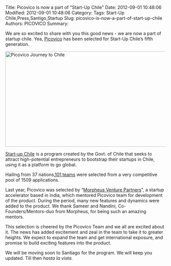 
Title: Picovico is now a part of "Start-Up Chile"
Date: 2012-09-01 10:48:06
Modified: 2012-09-01 10:48:06
Category: 
Tags: Start-Up Chile,Press,Santigo,Startup
Slug: picovico-is-now-a-part-of-start-up-chile
Authors: PICOVICO
Summary: 


We are so excited to share with you this good news - we are now a part of startup chile. Yea, <a href="http://www.picovico.com/" target="_blank">Picovico</a> has been selected for Start-Up Chile’s fifth generation.

<a href="http://www.picovico.com/blog/wp-content/uploads/2012/09/Start-Up-Chile-20121.jpg"><img class="aligncenter  wp-image-166" title="Start-Up Chile 2012" src="http://www.picovico.com/blog/wp-content/uploads/2012/09/Start-Up-Chile-20121.jpg" alt="Picovico Journey to Chile" width="510" height="300" /></a>

<a href="http://startupchile.org/" target="_blank">Start-up Chile</a> is a program created by the Govt. of Chile that seeks to attract high-potential entrepreneurs to bootstrap their startups in Chile, using it as a platform to go global.

Hailing from 37 nations,<a href="http://startupchile.org/congrats-ya´ll/" target="_blank">101 teams</a> were selected from a very competitive pool of 1509 applications.

Last year, Picovico was selected by “<a href="http://themorpheus.com/" target="_blank">Morpheus Venture Partners</a>”, a startup accelerator based in india, which mentored Picovico team for development of the product. During the period, many new features and dynamics were added to the product. We thank Sameer and Nandini, Co-Founders/Mentors-duo from Morpheus, for being such an amazing mentors.

This selection is cheered by the Picovico Team and we all are excited about it. The news has added excitement and zeal in the team to take it to greater heights. We expect to expand the team and get international exposure, and promise to build exciting features into the product.

We will be moving soon to Santiago for the program. We will keep you updated. Till then <em>hasta la vista. </em>